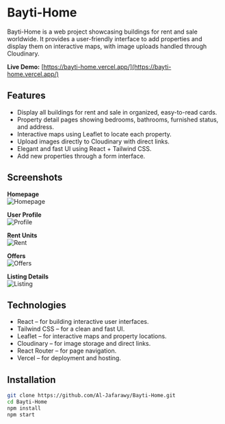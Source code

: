 # Bayti-Home

Bayti-Home is a web project showcasing buildings for rent and sale worldwide. It provides a user-friendly interface to add properties and display them on interactive maps, with image uploads handled through Cloudinary.  

**Live Demo:** [https://bayti-home.vercel.app/](https://bayti-home.vercel.app/)

## Features

- Display all buildings for rent and sale in organized, easy-to-read cards.  
- Property detail pages showing bedrooms, bathrooms, furnished status, and address.  
- Interactive maps using Leaflet to locate each property.  
- Upload images directly to Cloudinary with direct links.  
- Elegant and fast UI using React + Tailwind CSS.  
- Add new properties through a form interface.  

## Screenshots

**Homepage**  
![Homepage](https://res.cloudinary.com/dma8z138n/image/upload/v1757802276/Screenshot_2025-09-14_012147_j1xmch.png)  

**User Profile**  
![Profile](https://res.cloudinary.com/dma8z138n/image/upload/v1757802259/Screenshot_2025-09-14_012218_hmgiqi.png)  

**Rent Units**  
![Rent](https://res.cloudinary.com/dma8z138n/image/upload/v1757802272/Screenshot_2025-09-14_012242_d1iw6t.png)  

**Offers**  
![Offers](https://res.cloudinary.com/dma8z138n/image/upload/v1757802276/Screenshot_2025-09-14_012147_j1xmch.png)  

**Listing Details**  
![Listing](https://res.cloudinary.com/dma8z138n/image/upload/v1757802404/Screenshot_2025-09-14_012623_adsz4g.png)  

## Technologies

- React – for building interactive user interfaces.  
- Tailwind CSS – for a clean and fast UI.  
- Leaflet – for interactive maps and property locations.  
- Cloudinary – for image storage and direct links.  
- React Router – for page navigation.  
- Vercel – for deployment and hosting.  

## Installation

```bash
git clone https://github.com/Al-Jafarawy/Bayti-Home.git
cd Bayti-Home
npm install
npm start
